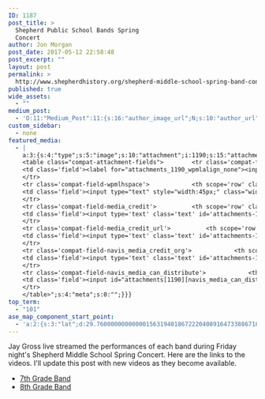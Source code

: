 ```yaml
---
ID: 1187
post_title: >
  Shepherd Public School Bands Spring
  Concert
author: Jon Morgan
post_date: 2017-05-12 22:58:48
post_excerpt: ""
layout: post
permalink: >
  http://www.shepherdhistory.org/shepherd-middle-school-spring-band-concert/
published: true
wide_assets:
  - ""
medium_post:
  - 'O:11:"Medium_Post":11:{s:16:"author_image_url";N;s:10:"author_url";N;s:11:"byline_name";N;s:12:"byline_email";N;s:10:"cross_link";s:2:"no";s:2:"id";N;s:21:"follower_notification";s:3:"yes";s:7:"license";s:19:"all-rights-reserved";s:14:"publication_id";s:12:"881fb60cdbf3";s:6:"status";s:4:"none";s:3:"url";N;}'
custom_sidebar:
  - none
featured_media:
  - |
    a:3:{s:4:"type";s:5:"image";s:10:"attachment";i:1190;s:15:"attachment_data";a:33:{s:2:"id";i:1190;s:5:"title";s:26:"chrome_2017-05-12_18-55-04";s:8:"filename";s:30:"chrome_2017-05-12_18-55-04.jpg";s:3:"url";s:88:"http://www.shepherdhistory.org/wp-content/uploads/2017/05/chrome_2017-05-12_18-55-04.jpg";s:4:"link";s:50:"http://www.shepherdhistory.org/?attachment_id=1190";s:3:"alt";s:0:"";s:6:"author";s:1:"1";s:11:"description";s:0:"";s:7:"caption";s:0:"";s:4:"name";s:26:"chrome_2017-05-12_18-55-04";s:6:"status";s:7:"inherit";s:10:"uploadedTo";i:1187;s:4:"date";i:1494629834000;s:8:"modified";i:1494629834000;s:9:"menuOrder";i:0;s:4:"mime";s:10:"image/jpeg";s:4:"type";s:5:"image";s:7:"subtype";s:4:"jpeg";s:4:"icon";s:67:"http://www.shepherdhistory.org/wp-includes/images/media/default.png";s:13:"dateFormatted";s:12:"May 12, 2017";s:6:"nonces";a:3:{s:6:"update";s:10:"bc23e67fb2";s:6:"delete";s:10:"ae81ad87fa";s:4:"edit";s:10:"cbc2d9b264";}s:8:"editLink";s:70:"http://www.shepherdhistory.org/wp-admin/post.php?post=1190&action=edit";s:4:"meta";b:0;s:10:"authorName";s:10:"Jon Morgan";s:14:"uploadedToLink";s:70:"http://www.shepherdhistory.org/wp-admin/post.php?post=1187&action=edit";s:15:"uploadedToTitle";s:42:"Shepherd Middle School Spring Band Concert";s:15:"filesizeInBytes";i:19170;s:21:"filesizeHumanReadable";s:5:"19 KB";s:6:"height";i:365;s:5:"width";i:272;s:11:"orientation";s:8:"portrait";s:5:"sizes";a:2:{s:9:"thumbnail";a:4:{s:6:"height";i:140;s:5:"width";i:140;s:3:"url";s:96:"http://www.shepherdhistory.org/wp-content/uploads/2017/05/chrome_2017-05-12_18-55-04-140x140.jpg";s:11:"orientation";s:9:"landscape";}s:4:"full";a:4:{s:3:"url";s:88:"http://www.shepherdhistory.org/wp-content/uploads/2017/05/chrome_2017-05-12_18-55-04.jpg";s:6:"height";i:365;s:5:"width";i:272;s:11:"orientation";s:8:"portrait";}}s:6:"compat";a:2:{s:4:"item";s:2891:"<input type="hidden" name="attachments[1190][menu_order]" value="0" /><p class="media-types media-types-required-info">Required fields are marked <span class="required">*</span></p>
    <table class="compat-attachment-fields">		<tr class='compat-field-wpmlalign'>			<th scope='row' class='label'><label for='attachments-1190-wpmlalign'><span class='alignleft'>Email Align</span><br class='clear' /></label></th>
    <td class='field'><label for="attachments_1190_wpmlalign_none"><input checked="checked" style="width:auto;" type="radio" name="attachments[1190][wpmlalign]" value="none" id="attachments_1190_wpmlalign_none" /> None</label> <label for="attachments_1190_wpmlalign_left"><input  style="width:auto;" type="radio" name="attachments[1190][wpmlalign]" value="left" id="attachments_1190_wpmlalign_left" /> Left</label> <label for="attachments_1190_wpmlalign_right"><input  style="width:auto;" type="radio" name="attachments[1190][wpmlalign]" value="right" id="attachments_1190_wpmlalign_right" /> Right</label></td>
    </tr>
    <tr class='compat-field-wpmlhspace'>			<th scope='row' class='label'><label for='attachments-1190-wpmlhspace'><span class='alignleft'>Email Hspace</span><br class='clear' /></label></th>
    <td class='field'><input type="text" style="width:45px;" class="widefat" name="attachments[1190][wpmlhspace]" value="" id="attachments_1190_wpmlhspace" /> px</td>
    </tr>
    <tr class='compat-field-media_credit'>			<th scope='row' class='label'><label for='attachments-1190-media_credit'><span class='alignleft'>Credit</span><br class='clear' /></label></th>
    <td class='field'><input type='text' class='text' id='attachments-1190-media_credit' name='attachments[1190][media_credit]' value=''  /></td>
    </tr>
    <tr class='compat-field-media_credit_url'>			<th scope='row' class='label'><label for='attachments-1190-media_credit_url'><span class='alignleft'>Credit URL</span><br class='clear' /></label></th>
    <td class='field'><input type='text' class='text' id='attachments-1190-media_credit_url' name='attachments[1190][media_credit_url]' value=''  /></td>
    </tr>
    <tr class='compat-field-navis_media_credit_org'>			<th scope='row' class='label'><label for='attachments-1190-navis_media_credit_org'><span class='alignleft'>Organization</span><br class='clear' /></label></th>
    <td class='field'><input type='text' class='text' id='attachments-1190-navis_media_credit_org' name='attachments[1190][navis_media_credit_org]' value=''  /></td>
    </tr>
    <tr class='compat-field-navis_media_can_distribute'>			<th scope='row' class='label'><label for='attachments-1190-navis_media_can_distribute'><span class='alignleft'>Can<br />distribute?</span><br class='clear' /></label></th>
    <td class='field'><input id="attachments[1190][navis_media_can_distribute]" name="attachments[1190][navis_media_can_distribute]" type="checkbox" value="1"  /></td>
    </tr>
    </table>";s:4:"meta";s:0:"";}}}
top_term:
  - "101"
ase_map_component_start_point:
  - 'a:2:{s:3:"lat";d:29.760000000000001563194018672220408916473388671875;s:3:"lng";d:-95.3799999999999954525264911353588104248046875;}'
---
```

Jay Gross live streamed the performances of each band during Friday night's Shepherd Middle School Spring Concert. Here are the links to the videos. I'll update this post with new videos as they become available.
<ul>
 	<li><a href="https://www.facebook.com/jgross811/videos/10154948892178445/">7th Grade Band</a></li>
 	<li><a href="https://www.facebook.com/jgross811/videos/10154948984218445/?permPage=1">8th Grade Band</a></li>
</ul>
&nbsp;